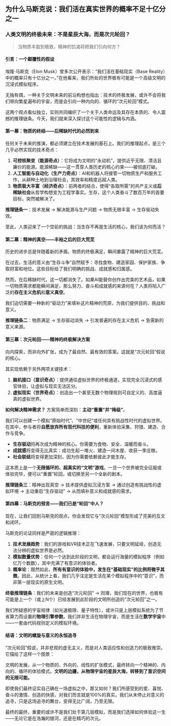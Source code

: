 ## **为什么马斯克说：我们活在真实世界的概率不足十亿分之一**

### **人类文明的终极未来：不是星辰大海，而是次元轮回？**

> 当物质丰盈到极致，精神的饥渴将把我们引向何方？

#### **引言：一个颠覆性的假设**

埃隆·马斯克（Elon Musk）曾多次公开表示：“我们活在基础现实（Base Reality）中的概率只有十亿分之一。”在他看来，我们所处的世界极有可能是一个高级文明的沉浸式模拟程序。

无独有偶，一种关于文明未来的前沿构想也指出：技术的终极发展，或许不会将我们带向繁星遍布的宇宙，而是会引向一种内向的、循环的“次元轮回”模式。

这两个观点看似独立，实则共同编织了一个关于人类命运及其存在本质的、令人震撼的推理链条。今天，我们就来深入探讨这个可能性的逻辑与内涵。

#### **第一幕：物质的终结——后稀缺时代的必然到来**

任何关于未来的推演，都必须建立在技术发展的基石上。我们的推理起点，是三个几乎必然实现的技术奇点：

1.  **可控核聚变（能源奇点）**：它将成为文明的“永动机”，提供近乎无限、清洁且廉价的能源。能源稀缺——这一贯穿人类历史的核心约束——被彻底打破。
2.  **人工智能与自动化（生产力奇点）**：AI和机器人将接管一切物质生产和服务工作，从耕种土地到治理社会，其效率和精度远超人类。
3.  **物质极大丰富（经济奇点）**：前两者的结合，使得“各取所需”的共产主义或**后稀缺社会**从哲学构想变为工程学事实。生存，这个人类奋斗了数百万年的首要目标，突然被解决了。

**推理链条一**：技术发展 → 解决能源与生产问题 → 物质无限丰富 → 生存驱动失效。

至此，人类迎来了一个空前的挑战：当生存不再是生活的核心，我们该为何而活？

#### **第二幕：精神的真空——丰裕之后的巨大荒芜**

历史的进步总是伴随着新的矛盾。物质的终极满足，瞬间暴露了精神的巨大荒芜。

在过去，生活的意义由“生存斗争”自然赋予：寻找食物、建造家园、保护家族、争取财富和地位。这些目标给了我们明确的挑战、成就感和归属感。

然而，在后稀缺时代，这一切都消失了。如果AI能替你创作出完美的艺术品，如果一切物质需求都能瞬间满足，那么努力、奋斗和成就感的来源何在？人类将陷入广泛的**存在主义危机**和**意义真空**。

我们迫切需要一种新的“驱动力”来填补这片精神的荒原，为我们提供目的、挑战和意义。

**推理链条二**：物质满足 → 生存驱动消失 → 引发普遍的存在主义危机 → 急需新的意义来源。

#### **第三幕：次元轮回——精神的终极解决方案**

向内探索，而非向外扩张，成为了最自然、最有效的答案。这就是“次元轮回”假说的核心。

其实现依赖于另外两项关键技术：

1.  **脑机接口（意识奇点）**：提供通往虚拟世界的终极通道，实现完全沉浸式的感官体验，让虚拟与现实无法区分。
2.  **虚拟现实（世界奇点）**：创造出一个甚至无数个物理规则可自定义的、高度逼真的虚拟世界。

**如何解决精神需求？** 方案简单而深刻：**主动“重置”并“降级”**。

我们可以创建一个模拟“原始时代”、“中世纪”或任何具有挑战性时代的虚拟世界。在其中，参与者将**自愿放弃所有现代科技的便利**，重新体验采集、狩猎、建造、合作与竞争。

*   **生存驱动**将再次成为精神的核心。你需要为食物、安全、温暖而奋斗。
*   **成就感**将变得无比真实：成功生起一堆火、建造一间木屋、收获一季庄稼。
*   **社会联结**将变得更加深刻，因为你需要依赖彼此才能生存。

这本质上是一个**无限循环的、超真实的“文明”游戏**。一旦一个世界被完全征服或体验完毕，便可以“重置”轮回，或切换至另一个全新的剧本。

**推理链条三**：精神出现真空 → 技术提供虚拟沉浸方案 → 通过创造有挑战性的虚拟环境 → 主动重启“生存驱动” → 从而填补意义和成就感的需求。

#### **第四幕：马斯克的预言——我们已是“轮回”中人？**

现在，让我们回到马斯克的观点，你会发现它与“次元轮回”模型形成了完美的互文和闭环。

马斯克的论证同样是严密的逻辑推理：

1.  **技术发展趋势**：我们的游戏和VR技术正在飞速发展，只要文明延续，创造无法分辨的虚拟世界是必然。
2.  **模拟数量优势**：任何一个达到此阶段的文明，都会运行海量的模拟程序（例如亿万个数数），其中充满了有意识的体验者。
3.  **概率论**：既然如此，**所有有意识的体验中，发生在“基础现实”的比例将微乎其微**。因此，从统计上看，我们几乎注定是生活在某个模拟程序中的“意识”，而非第一层现实的原生文明。

**终极推理链条**：我们的未来是创造“次元轮回” → 同理，我们现在的世界，也极有可能是上一个（或上N个）已经发展到此阶段的文明所创造的“次元轮回”之一。

我们所疑惑的宇宙规律（如光速极限、量子特性），或许只是上层模拟系统为了节省算力而设置的**物理引擎参数**。我们并非生活在物理宇宙，而是生活在**数学宇宙**中——一套由代码规则定义的模拟环境。

#### **结语：文明的螺旋与意义的永恒追寻**

“次元轮回”假说，并非悲观的虚无主义，而是对人类适应性和创造力的极致推崇。它描绘了这样一个图景：

文明的发展，从一个物质的、外向的、线性的扩张模式，最终转向一个精神的、内向的、循环的体验模式。**文明的边疆，从物理宇宙的星辰大海，转移到了意识空间的无限可能。**

即使我们最终证实自己确在一场虚拟之中，那又如何？我们所感受到的爱、喜悦、奋斗的激情、创造的快感，对我们而言就是100%的真实。我们从未停止对意义的追寻，只是这场追寻的舞台，变得无比广阔，乃至无限。

最终的最终，重要的或许不是我们处于第几层模拟，而是我们选择如何体验这一生——无论它是在浩瀚的银河，还是在精巧的次元。